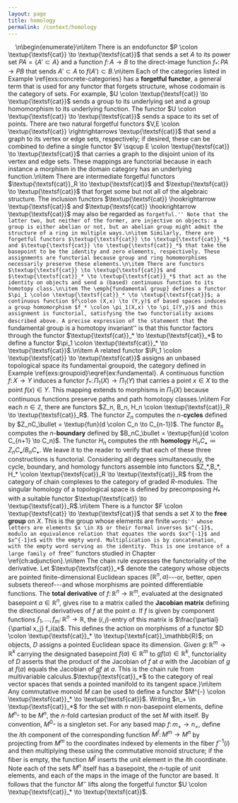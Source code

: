 ```yaml
---
layout: page
title: homology
permalink: /context/homology
---
```

$\quad$\n\begin{enumerate}\n\item There is an endofunctor $P \colon \textup{\textsf{cat}} \to \textup{\textsf{cat}}$ that sends a set $A$ to its power set $PA = \{ A' \subset A\}$ and a function $f \colon A \to B$ to the direct-image function $f_* \colon PA \to PB$ that sends $A' \subset A$ to $f(A') \subset B$.\n\item Each of the categories listed in Example \ref{exs:concrete-categories} has a **forgetful functor**, a general term that is used for any functor that forgets structure, whose codomain is the category of sets. For example, $U \colon \textup{\textsf{cat}} \to \textup{\textsf{cat}}$ sends a group to its underlying set and a group homomorphism to its underlying function. The functor $U \colon \textup{\textsf{cat}} \to \textup{\textsf{cat}}$ sends a space to its set of points. There are two natural forgetful functors $V,E \colon \textup{\textsf{cat}} \rightrightarrows \textup{\textsf{cat}}$ that send a graph to its vertex or edge sets, respectively; if desired, these can be combined to define a single functor $V \sqcup E \colon \textup{\textsf{cat}} \to \textup{\textsf{cat}}$ that carries a graph to the disjoint union of its vertex and edge sets. These mappings are functorial because in each instance a morphism in the domain category has an underlying function.\n\item There are intermediate forgetful functors $\textup{\textsf{cat}}_R \to \textup{\textsf{cat}}$ and $\textup{\textsf{cat}} \to \textup{\textsf{cat}}$ that forget some but not all of the algebraic structure. The inclusion functors $\textup{\textsf{cat}} \hookrightarrow \textup{\textsf{cat}}$ and $\textup{\textsf{cat}} \hookrightarrow \textup{\textsf{cat}}$ may also be regarded as ``forgetful.'' Note that the latter two, but neither of the former, are injective on objects: a group is either abelian or not, but an abelian group might admit the structure of a ring in multiple ways.\n\item Similarly, there are forgetful functors $\textup{\textsf{cat}} \to \textup{\textsf{cat}}_*$ and $\textup{\textsf{cat}} \to \textup{\textsf{cat}}_*$ that take the basepoint to be the identity and zero elements, respectively. These assignments are functorial because group and ring homomorphisms necessarily preserve these elements.\n\item There are functors $\textup{\textsf{cat}} \to \textup{\textsf{cat}}$ and $\textup{\textsf{cat}}_* \to \textup{\textsf{cat}}_*$ that act as the identity on objects and send a (based) continuous function to its homotopy class.\n\item The \emph{fundamental group} defines a functor $\pi_1 \colon \textup{\textsf{cat}}_* \to \textup{\textsf{cat}}$; a continuous function $f\colon (X,x) \to (Y,y)$ of based spaces induces a group homomorphism $f_* \colon \pi_1(X,x) \to \pi_1(Y,y)$ and this assignment is functorial, satisfying the two functoriality axioms described above. A precise expression of the statement that ``the fundamental group is a homotopy invariant'' is that this functor factors through the functor $\textup{\textsf{cat}}_* \to \textup{\textsf{cat}}_*$ to define a functor $\pi_1 \colon \textup{\textsf{cat}}_* \to \textup{\textsf{cat}}$.\n\item A related functor $\Pi_1 \colon \textup{\textsf{cat}} \to \textup{\textsf{cat}}$ assigns an unbased topological space its fundamental groupoid, the category defined in Example \ref{exs:groupoid}\eqref{ex:fundamental}. A continuous function $f \colon X \to Y$ induces a functor $f_* \colon \Pi_1(X) \to \Pi_1(Y)$ that carries a point $x \in X$ to the point $f(x) \in Y$. This mapping extends to morphisms in $\Pi_1(X)$ because continuous functions preserve paths and path homotopy classes.\n\item For each $n \in \mathbb{Z}$, there are functors $Z_n, B_n, H_n \colon \textup{\textsf{cat}}_R \to \textup{\textsf{cat}}_R$. The functor $Z_n$ computes the $n$-**cycles** defined by $Z_nC_\bullet = \textup{fun}(d \colon C_n \to C_{n-1})$. The functor $B_n$ computes the $n$-**boundary** defined by $B_nC_\bullet = \textup{fun}(d \colon C_{n+1} \to C_n)$. The functor $H_n$ computes the $n$th **homology** $H_nC_\bullet \coloneqq Z_nC_\bullet / B_nC_\bullet$. We leave it to the reader to verify that each of these three constructions is functorial. Considering all degrees simultaneously, the cycle, boundary, and homology functors assemble into functors $Z_*,B_*, H_* \colon \textup{\textsf{cat}}_R \to \textup{\textsf{cat}}_R$ from the category of chain complexes to the category of graded $R$-modules. The singular homology of a topological space is defined by precomposing $H_*$ with a suitable functor $\textup{\textsf{cat}} \to \textup{\textsf{cat}}_R$.\n\item There is a functor $F \colon \textup{\textsf{cat}} \to \textup{\textsf{cat}}$ that sends a set $X$ to the **free group** on $X$. This is the group whose elements are finite ``words'' whose letters are elements $x \in X$ or their formal inverses $x^{-1}$, modulo an equivalence relation that equates the words $xx^{-1}$ and $x^{-1}x$ with the empty word. Multiplication is by concatenation, with the empty word serving as the identity. This is one instance of a large family of ``free'' functors studied in Chapter \ref{ch:adjunction}.\n\item The chain rule expresses the functoriality of the derivative. Let $\textup{\textsf{cat}}_*$ denote the category whose objects are pointed finite-dimensional Euclidean spaces $(\mathbb{R}^n,a)$---or, better, open subsets thereof---and whose morphisms are pointed differentiable functions. The **total derivative** of $f \colon \mathbb{R}^n \to \mathbb{R}^m$, evaluated at the designated basepoint $a \in \mathbb{R}^n$,  gives rise to a matrix called the **Jacobian matrix** defining the directional derivatives of $f$ at the point $a$. If $f$ is given by component functions $f_1,\ldots, f_m \colon \mathbb{R}^n \to \mathbb{R}$, the $(i,j)$-entry of this matrix is $\frac{\partial}{\partial x_j} f_i(a)$.  This defines the action on morphisms of a functor $D \colon \textup{\textsf{cat}}_* \to \textup{\textsf{cat}}_\mathbb{R}$; on objects, $D$ assigns a pointed Euclidean space its dimension. Given $g \colon \mathbb{R}^m \to \mathbb{R}^k$ carrying the designated basepoint $f(a) \in \mathbb{R}^m$ to $gf(a) \in \mathbb{R}^k$, functoriality of $D$ asserts that the product of the Jacobian of $f$ at $a$ with the Jacobian of $g$ at $f(a)$ equals the Jacobian of $gf$ at $a$. This is the chain rule from multivariable calculus.$\textup{\textsf{cat}}_*$ to the category of real vector spaces that sends a pointed manifold to its tangent space.}\n\item Any commutative monoid $M$ can be used to define a functor $M^{-} \colon \textup{\textsf{cat}}_* \to \textup{\textsf{cat}}$. Writing $n_+ \in \textup{\textsf{cat}}_*$ for the set with $n$ non-basepoint elements, define $M^{n_+}$ to be $M^n$, the $n$-fold cartesian product of the set $M$ with itself. By convention, $M^{0_+}$ is a singleton set. For any based map $f \colon m_+ \to n_+$, define the $i$th component of the corresponding function $M^f \colon M^m \to M^n$ by projecting from $M^m$ to the coordinates indexed by elements in the fiber $f^{-1}(i)$ and then multiplying these using the commutative monoid structure; if the fiber is empty, the function $M^f$ inserts the unit element in the $i$th coordinate. Note each of the sets $M^n$ itself has a basepoint, the $n$-tuple of unit elements, and each of the maps in the image of the functor are based. It follows that the functor $M^{-}$ lifts along the forgetful functor $U \colon \textup{\textsf{cat}}_* \to \textup{\textsf{cat}}$.
